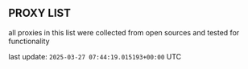 ## PROXY LIST

all proxies in this list were collected from open sources and tested for functionality

last update: `2025-03-27 07:44:19.015193+00:00` UTC